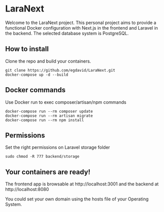 # LaraNext

Welcome to the LaraNext project.
This personal project aims to provide a functional Docker configuration with Next.js in the frontend and Laravel in the backend. The selected database system is PostgreSQL.

## How to install

Clone the repo and build your containers.

```
git clone https://github.com/egdavid/LaraNext.git
docker-compose up -d --build
```

## Docker commands

Use Docker run to exec composer/artisan/npm commands

```
docker-compose run --rm composer update
docker-compose run --rm artisan migrate
docker-compose run --rm npm install
```

## Permissions

Set the right permissions on Laravel storage folder

```
sudo chmod -R 777 backend/storage
```

## Your containers are ready!

The frontend app is browsable at http://localhost:3001 and the backend at http://localhost:8080

You could set your own domain using the hosts file of your Operating System.
